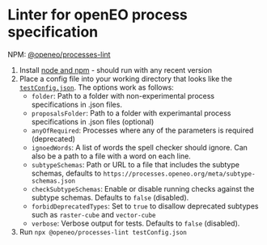 # Linter for openEO process specification

NPM: [@openeo/processes-lint](https://www.npmjs.com/package/@openeo/processes-lint)

1. Install [node and npm](https://nodejs.org) - should run with any recent version
2. Place a config file into your working directory that looks like the [`testConfig.json`](./testConfig.json). The options work as follows:
   * `folder`: Path to a folder with non-experimental process specifications in .json files.
   * `proposalsFolder`: Path to a folder with experimantal process specifications in .json files (optional)
   * `anyOfRequired`: Processes where any of the parameters is required (deprecated)
   * `ignoedWords`: A list of words the spell checker should ignore. Can also be a path to a file with a word on each line.
   * `subtypeSchemas`: Path or URL to a file that includes the subtype schemas, defaults to `https://processes.openeo.org/meta/subtype-schemas.json`
   * `checkSubtypeSchemas`: Enable or disable running checks against the subtype schemas. Defaults to `false` (disabled).
   * `forbidDeprecatedTypes`: Set to `true` to disallow deprecated subtypes such as `raster-cube` and `vector-cube`
   * `verbose`: Verbose output for tests. Defaults to `false` (disabled).
2. Run `npx @openeo/processes-lint testConfig.json`
